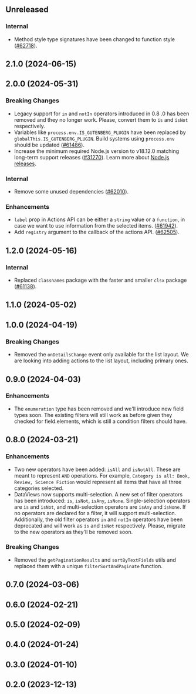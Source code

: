 <!-- Learn how to maintain this file at https://github.com/WordPress/gutenberg/tree/HEAD/packages#maintaining-changelogs. -->

## Unreleased

### Internal

-   Method style type signatures have been changed to function style ([#62718](https://github.com/WordPress/gutenberg/pull/62718)).

## 2.1.0 (2024-06-15)

## 2.0.0 (2024-05-31)

### Breaking Changes

-   Legacy support for `in` and `notIn` operators introduced in 0.8 .0 has been removed and they no longer work. Please, convert them to `is` and `isNot` respectively.
-   Variables like `process.env.IS_GUTENBERG_PLUGIN` have been replaced by `globalThis.IS_GUTENBERG_PLUGIN`. Build systems using `process.env` should be updated ([#61486](https://github.com/WordPress/gutenberg/pull/61486)).
-   Increase the minimum required Node.js version to v18.12.0 matching long-term support releases ([#31270](https://github.com/WordPress/gutenberg/pull/61930)). Learn more about [Node.js releases](https://nodejs.org/en/about/previous-releases).

### Internal

-   Remove some unused dependencies ([#62010](https://github.com/WordPress/gutenberg/pull/62010)).

### Enhancements

-   `label` prop in Actions API can be either a `string` value or a `function`, in case we want to use information from the selected items. ([#61942](https://github.com/WordPress/gutenberg/pull/61942)).
-   Add `registry` argument to the callback of the actions API. ([#62505](https://github.com/WordPress/gutenberg/pull/62505)).

## 1.2.0 (2024-05-16)

### Internal

-   Replaced `classnames` package with the faster and smaller `clsx` package ([#61138](https://github.com/WordPress/gutenberg/pull/61138)).

## 1.1.0 (2024-05-02)

## 1.0.0 (2024-04-19)

### Breaking Changes

-   Removed the `onDetailsChange` event only available for the list layout. We are looking into adding actions to the list layout, including primary ones.

## 0.9.0 (2024-04-03)

### Enhancements

-   The `enumeration` type has been removed and we'll introduce new field types soon. The existing filters will still work as before given they checked for field.elements, which is still a condition filters should have.

## 0.8.0 (2024-03-21)

### Enhancements

-   Two new operators have been added: `isAll` and `isNotAll`. These are meant to represent `AND` operations. For example, `Category is all: Book, Review, Science Fiction` would represent all items that have all three categories selected.
-   DataViews now supports multi-selection. A new set of filter operators has been introduced: `is`, `isNot`, `isAny`, `isNone`. Single-selection operators are `is` and `isNot`, and multi-selection operators are `isAny` and `isNone`. If no operators are declared for a filter, it will support multi-selection. Additionally, the old filter operators `in` and `notIn` operators have been deprecated and will work as `is` and `isNot` respectively. Please, migrate to the new operators as they'll be removed soon.

### Breaking Changes

-   Removed the `getPaginationResults` and `sortByTextFields` utils and replaced them with a unique `filterSortAndPaginate` function.

## 0.7.0 (2024-03-06)

## 0.6.0 (2024-02-21)

## 0.5.0 (2024-02-09)

## 0.4.0 (2024-01-24)

## 0.3.0 (2024-01-10)

## 0.2.0 (2023-12-13)
